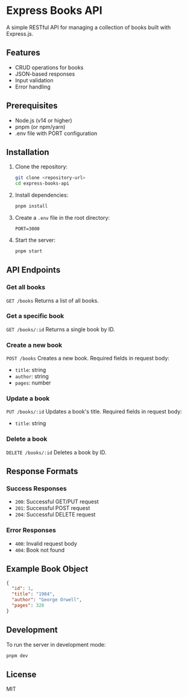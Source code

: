 # Express Books API

A simple RESTful API for managing a collection of books built with Express.js.

## Features

- CRUD operations for books
- JSON-based responses
- Input validation
- Error handling

## Prerequisites

- Node.js (v14 or higher)
- pnpm (or npm/yarn)
- .env file with PORT configuration

## Installation

1. Clone the repository:

   ```bash
   git clone <repository-url>
   cd express-books-api
   ```

2. Install dependencies:

   ```bash
   pnpm install
   ```

3. Create a `.env` file in the root directory:

   ```plaintext
   PORT=3000
   ```

4. Start the server:
   ```bash
   pnpm start
   ```

## API Endpoints

### Get all books

`GET /books`
Returns a list of all books.

### Get a specific book

`GET /books/:id`
Returns a single book by ID.

### Create a new book

`POST /books`
Creates a new book. Required fields in request body:

- `title`: string
- `author`: string
- `pages`: number

### Update a book

`PUT /books/:id`
Updates a book's title. Required fields in request body:

- `title`: string

### Delete a book

`DELETE /books/:id`
Deletes a book by ID.

## Response Formats

### Success Responses

- `200`: Successful GET/PUT request
- `201`: Successful POST request
- `204`: Successful DELETE request

### Error Responses

- `400`: Invalid request body
- `404`: Book not found

## Example Book Object

```json
{
  "id": 1,
  "title": "1984",
  "author": "George Orwell",
  "pages": 328
}
```

## Development

To run the server in development mode:

```bash
pnpm dev
```

## License

MIT
